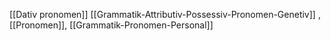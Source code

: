 [[Dativ pronomen]]
[[Grammatik-Attributiv-Possessiv-Pronomen-Genetiv]]
, [[Pronomen]], [[Grammatik-Pronomen-Personal]]